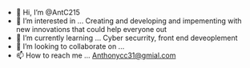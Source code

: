 - 👋 Hi, I’m @AntC215
- 👀 I’m interested in ... Creating and developing and impementing with new innovations that could help everyone out
- 🌱 I’m currently learning ... Cyber securrity, front end deveoplement
- 💞️ I’m looking to collaborate on ... 
- 📫 How to reach me ... Anthonycc31@gmial.com

<!---
AntC215/AntC215 is a ✨ special ✨ repository because its `README.md` (this file) appears on your GitHub profile.
You can click the Preview link to take a look at your changes.
--->
